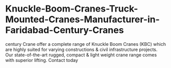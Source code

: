 # Knuckle-Boom-Cranes-Truck-Mounted-Cranes-Manufacturer-in-Faridabad-Century-Cranes
century Crane offer a complete range of Knuckle Boom Cranes (KBC) which are highly suited for varying constructions &amp; civil infrastructure projects. Our state-of-the-art rugged, compact &amp; light weight crane range comes with superior lifting. Contact today
